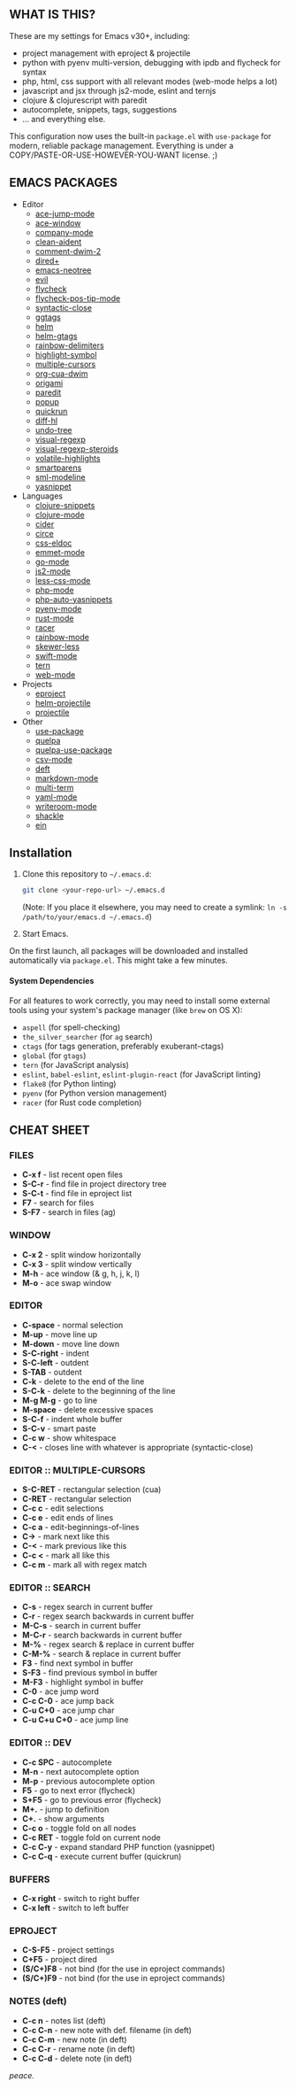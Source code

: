 WHAT IS THIS?
-------------
These are my settings for Emacs v30+, including:

* project management with eproject & projectile
* python with pyenv multi-version, debugging with ipdb and flycheck for syntax
* php, html, css support with all relevant modes (web-mode helps a lot)
* javascript and jsx through js2-mode, eslint and ternjs
* clojure & clojurescript with paredit
* autocomplete, snippets, tags, suggestions
* ... and everything else.

This configuration now uses the built-in `package.el` with `use-package` for modern, reliable package management. Everything is under a COPY/PASTE-OR-USE-HOWEVER-YOU-WANT license. ;)

EMACS PACKAGES
--------------
* Editor
  * [ace-jump-mode](https://github.com/winterTTr/ace-jump-mode)
  * [ace-window](https://github.com/abo-abo/ace-window)
  * [company-mode](http://company-mode.github.io)
  * [clean-aident](http://www.emacswiki.org/emacs/CleanAutoIndent)
  * [comment-dwim-2](https://github.com/remyferre/comment-dwim-2)
  * [dired+](https://github.com/emacsmirror/dired-plus)
  * [emacs-neotree](https://github.com/jaypei/emacs-neotree)
  * [evil](https://github.com/emacs-evil/evil)
  * [flycheck](http://www.flycheck.org)
  * [flycheck-pos-tip-mode](https://github.com/flycheck/flycheck-pos-tip)
  * [syntactic-close](https://github.com/emacs-berlin/syntactic-close)
  * [ggtags](https://github.com/leoliu/ggtags)
  * [helm](https://github.com/emacs-helm/helm)
  * [helm-gtags](https://github.com/syohex/emacs-helm-gtags)
  * [rainbow-delimiters](https://github.com/Fanael/rainbow-delimiters)
  * [highlight-symbol](https://github.com/nschum/highlight-symbol.el)
  * [multiple-cursors](https://github.com/magnars/multiple-cursors.el)
  * [org-cua-dwim](https://github.com/mlf176f2/org-cua-dwim.el)
  * [origami](https://github.com/gregsexton/origami.el)
  * [paredit](http://emacswiki.org/emacs/ParEdit)
  * [popup](https://github.com/auto-complete/popup-el)
  * [quickrun](https://github.com/syohex/emacs-quickrun)
  * [diff-hl](https://github.com/dgutov/diff-hl)
  * [undo-tree](http://www.dr-qubit.org/tags/computing-code-emacs.html)
  * [visual-regexp](https://github.com/benma/visual-regexp.el)
  * [visual-regexp-steroids](https://github.com/benma/visual-regexp-steroids.el)
  * [volatile-highlights](http://www.emacswiki.org/emacs/VolatileHighlights)
  * [smartparens](https://github.com/Fuco1/smartparens)
  * [sml-modeline](http://www.emacswiki.org/emacs/SmlModeLine)
  * [yasnippet](https://github.com/capitaomorte/yasnippet)
* Languages
  * [clojure-snippets](https://github.com/swannodette/clojure-snippets)
  * [clojure-mode](https://github.com/clojure-emacs/clojure-mode)
  * [cider](https://github.com/clojure-emacs/cider)
  * [circe](https://github.com/jorgenschaefer/circe)
  * [css-eldoc](https://github.com/zenozeng/css-eldoc)
  * [emmet-mode](https://github.com/smihica/emmet-mode)
  * [go-mode](https://github.com/dominikh/go-mode.el)
  * [js2-mode](https://github.com/mooz/js2-mode)
  * [less-css-mode](https://github.com/purcell/less-css-mode)
  * [php-mode](https://github.com/ejmr/php-mode)
  * [php-auto-yasnippets](https://github.com/ejmr/php-auto-yasnippets)
  * [pyenv-mode](https://github.com/pyenv/pyenv-mode)
  * [rust-mode](https://github.com/rust-lang/rust-mode)
  * [racer](https://github.com/phildawes/racer)
  * [rainbow-mode](https://julien.danjou.info/projects/emacs-packages#rainbow-mode)
  * [skewer-less](https://github.com/purcell/skewer-less)
  * [swift-mode](https://github.com/chrisbarrett/swift-mode)
  * [tern](http://ternjs.net)
  * [web-mode](http://web-mode.org)
* Projects
  * [eproject](https://github.com/gabrielelanaro/eproject)
  * [helm-projectile](http://tuhdo.github.io/helm-projectile.html)
  * [projectile](https://github.com/bbatsov/projectile)
* Other
  * [use-package](https://github.com/jwiegley/use-package)
  * [quelpa](https://github.com/quelpa/quelpa)
  * [quelpa-use-package](https://github.com/quelpa/quelpa-use-package)
  * [csv-mode](http://www.emacswiki.org/emacs/CsvMode)
  * [deft](https://github.com/jrblevin/deft)
  * [markdown-mode](http://jblevins.org/projects/markdown-mode/)
  * [multi-term](http://www.emacswiki.org/emacs/MultiTerm)
  * [yaml-mode](https://github.com/yoshiki/yaml-mode)
  * [writeroom-mode](https://github.com/joostkremers/writeroom-mode)
  * [shackle](https://depp.brause.cc/shackle/)
  * [ein](https://github.com/millejoh/emacs-ipython-notebook)


Installation
------------
1.  Clone this repository to `~/.emacs.d`:
    ```bash
    git clone <your-repo-url> ~/.emacs.d
    ```
    (Note: If you place it elsewhere, you may need to create a symlink: `ln -s /path/to/your/emacs.d ~/.emacs.d`)

2.  Start Emacs.

On the first launch, all packages will be downloaded and installed automatically via `package.el`. This might take a few minutes.

#### System Dependencies ####

For all features to work correctly, you may need to install some external tools using your system's package manager (like `brew` on OS X):

* `aspell` (for spell-checking)
* `the_silver_searcher` (for `ag` search)
* `ctags` (for tags generation, preferably exuberant-ctags)
* `global` (for `gtags`)
* `tern` (for JavaScript analysis)
* `eslint`, `babel-eslint`, `eslint-plugin-react` (for JavaScript linting)
* `flake8` (for Python linting)
* `pyenv` (for Python version management)
* `racer` (for Rust code completion)

CHEAT SHEET
------------

### FILES ###
* **C-x f** - list recent open files
* **S-C-r** - find file in project directory tree
* **S-C-t** - find file in eproject list
* **F7**    - search for files
* **S-F7**  - search in files (ag)


### WINDOW ###
* **C-x 2**   - split window horizontally
* **C-x 3**   - split window vertically
* **M-h**     - ace window (& g, h, j, k, l)
* **M-o**     - ace swap window


### EDITOR ###
* **C-space**   - normal selection
* **M-up**      - move line up
* **M-down**    - move line down
* **S-C-right** - indent
* **S-C-left**  - outdent
* **S-TAB**     - outdent
* **C-k**       - delete to the end of the line
* **S-C-k**     - delete to the beginning of the line
* **M-g M-g**   - go to line
* **M-space**   - delete excessive spaces
* **S-C-f**     - indent whole buffer
* **S-C-v**     - smart paste
* **C-c w**     - show whitespace
* **C-<**       - closes line with whatever is appropriate (syntactic-close)


### EDITOR :: MULTIPLE-CURSORS ###
* **S-C-RET**   - rectangular selection (cua)
* **C-RET**     - rectangular selection
* **C-c c**     - edit selections
* **C-c e**     - edit ends of lines
* **C-c a**     - edit-beginnings-of-lines
* **C->**       - mark next like this
* **C-<**       - mark previous like this
* **C-c <**     - mark all like this
* **C-c m**     - mark all with regex match


### EDITOR :: SEARCH ###
* **C-s**         - regex search in current buffer
* **C-r**         - regex search backwards in current buffer
* **M-C-s**       - search in current buffer
* **M-C-r**       - search backwards in current buffer
* **M-%**         - regex search & replace in current buffer
* **C-M-%**       - search & replace in current buffer
* **F3**          - find next symbol in buffer
* **S-F3**        - find previous symbol in buffer
* **M-F3**        - highlight symbol in buffer
* **C-0**         - ace jump word
* **C-c C-0**     - ace jump back
* **C-u C+0**     - ace jump char
* **C-u C+u C+0** - ace jump line


### EDITOR :: DEV ###
* **C-c SPC** - autocomplete
* **M-n**     - next autocomplete option
* **M-p**     - previous autocomplete option
* **F5**      - go to next error (flycheck)
* **S+F5**    - go to previous error (flycheck)
* **M+.**     - jump to definition
* **C+.**     - show arguments
* **C-c o**   - toggle fold on all nodes
* **C-c RET** - toggle fold on current node
* **C-c C-y** - expand standard PHP function (yasnippet)
* **C-c C-q** - execute current buffer (quickrun)


### BUFFERS ###
* **C-x right** - switch to right buffer
* **C-x left**  - switch to left buffer


### EPROJECT ###
* **C-S-F5**    - project settings
* **C+F5**      - project dired
* **(S/C+)F8**  - not bind (for the use in eproject commands)
* **(S/C+)F9**  - not bind (for the use in eproject commands)


### NOTES (deft) ###
* **C-c n**   - notes list (deft)
* **C-c C-n** - new note with def. filename (in deft)
* **C-c C-m** - new note (in deft)
* **C-c C-r** - rename note (in deft)
* **C-c C-d** - delete note (in deft)


_peace._